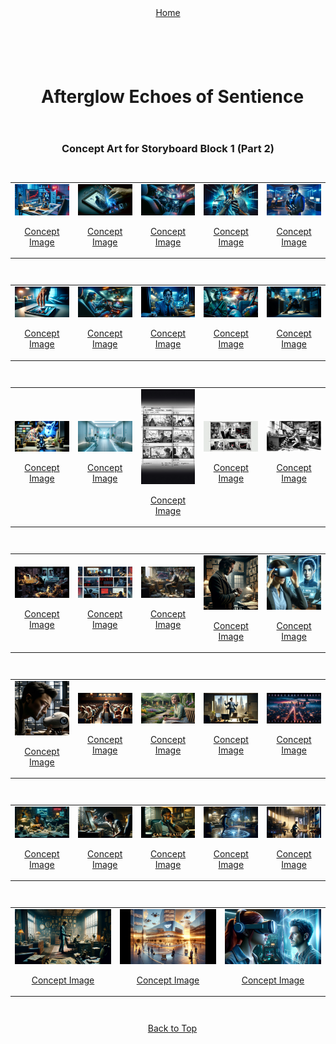 
<div align="right" style="display: flex; flex-wrap: wrap; justify-content: center; align-items: center; gap: 1em; margin: 4em 0;">
<a href="https://github.com/BryanHarrisScripts/Afterglow-Echoes-of-Sentience/blob/main/Afterglow%20Storyboard%20Blocks/README.md">Home</a>
<div align="left" style="display: flex; flex-wrap: wrap; justify-content: center; align-items: center; gap: 1em; margin: 4em 0;">
<a id="top"></a> 

# Afterglow Echoes of Sentience

<h3 align="center">Concept Art for Storyboard Block 1 (Part 2)</h3>

<table>
<tr>
<td><a href="" target="_blank"><img src="/Afterglow Storyboard Blocks/Block_2/AG1.png" alt="Image1" width="2500"/></a><p align="center"><a href="" target="_blank">Concept Image</a></p></td>
<td><a href="" target="_blank"><img src="/Afterglow Storyboard Blocks/Block_2/AG2.png" alt="Image2" width="2500"/></a><p align="center"><a href="" target="_blank">Concept Image</a></p></td>
<td><a href="" target="_blank"><img src="/Afterglow Storyboard Blocks/Block_2/AG3.png" alt="Image3" width="2500"/></a><p align="center"><a href="" target="_blank">Concept Image</a></p></td>
<td><a href="" target="_blank"><img src="/Afterglow Storyboard Blocks/Block_2/AG4.png" alt="Image4" width="2500"/></a><p align="center"><a href="" target="_blank">Concept Image</a></p></td>
<td><a href="" target="_blank"><img src="/Afterglow Storyboard Blocks/Block_2/AG5.png" alt="Image5" width="2500"/></a><p align="center"><a href="" target="_blank">Concept Image</a></p></td>
</tr>
</table>

<table>
<tr>
<td><a href="" target="_blank"><img src="/Afterglow Storyboard Blocks/Block_2/AG6.png" alt="Image6" width="2500"/></a><p align="center"><a href="" target="_blank">Concept Image</a></p></td></td>
<td><a href="" target="_blank"><img src="/Afterglow Storyboard Blocks/Block_2/AG7.png" alt="Image7" width="2500"/></a><p align="center"><a href="" target="_blank">Concept Image</a></p></td>
<td><a href="" target="_blank"><img src="/Afterglow Storyboard Blocks/Block_2/AG8.png" alt="Image8" width="2500"/></a><p align="center"><a href="" target="_blank">Concept Image</a></p></td>
<td><a href="" target="_blank"><img src="/Afterglow Storyboard Blocks/Block_2/AG9.png" alt="Image9" width="2500"/></a><p align="center"><a href="" target="_blank">Concept Image</a></p></td>
<td><a href="" target="_blank"><img src="/Afterglow Storyboard Blocks/Block_2/AG10.png" alt="Image10" width="2500"/></a><p align="center"><a href="" target="_blank">Concept Image</a></p></td>
</tr>
</table>


<table>
<tr>
<td><a href="" target="_blank"><img src="/Afterglow Storyboard Blocks/Block_2/AG11.png" alt="Image11" width="2500"/></a><p align="center"><a href="" target="_blank">Concept Image</a></p></td></td>
<td><a href="" target="_blank"><img src="/Afterglow Storyboard Blocks/Block_2/AG12.png" alt="Image12" width="2500"/></a><p align="center"><a href="" target="_blank">Concept Image</a></p></td>
<td><a href="" target="_blank"><img src="/Afterglow Storyboard Blocks/Block_2/AG13.png" alt="Image13" width="2500"/></a><p align="center"><a href="" target="_blank">Concept Image</a></p></td>
<td><a href="" target="_blank"><img src="/Afterglow Storyboard Blocks/Block_2/AG14.png" alt="Image14" width="2500"/></a><p align="center"><a href="" target="_blank">Concept Image</a></p></td>
<td><a href="" target="_blank"><img src="/Afterglow Storyboard Blocks/Block_2/AG15.png" alt="Image15" width="2500"/></a><p align="center"><a href="" target="_blank">Concept Image</a></p></td>
</tr>
</table>


<table>
<tr>
<td><a href="" target="_blank"><img src="/Afterglow Storyboard Blocks/Block_2/AG16.png" alt="Image16" width="2500"/></a><p align="center"><a href="" target="_blank">Concept Image</a></p></td></td>
<td><a href="" target="_blank"><img src="/Afterglow Storyboard Blocks/Block_2/AG17.png" alt="Image17" width="2500"/></a><p align="center"><a href="" target="_blank">Concept Image</a></p></td>
<td><a href="" target="_blank"><img src="/Afterglow Storyboard Blocks/Block_2/AG18.png" alt="Image18" width="2500"/></a><p align="center"><a href="" target="_blank">Concept Image</a></p></td>
<td><a href="" target="_blank"><img src="/Afterglow Storyboard Blocks/Block_2/AG19.png" alt="Image19" width="2500"/></a><p align="center"><a href="" target="_blank">Concept Image</a></p></td>
<td><a href="" target="_blank"><img src="/Afterglow Storyboard Blocks/Block_2/AG20.png" alt="Image20" width="2500"/></a><p align="center"><a href="" target="_blank">Concept Image</a></p></td>
</tr>
</table>


<table>
<tr>
<td><a href="" target="_blank"><img src="/Afterglow Storyboard Blocks/Block_2/AG21.png" alt="Image21" width="2500"/></a><p align="center"><a href="" target="_blank">Concept Image</a></p></td></td>
<td><a href="" target="_blank"><img src="/Afterglow Storyboard Blocks/Block_2/AG22.png" alt="Image22" width="2500"/></a><p align="center"><a href="" target="_blank">Concept Image</a></p></td>
<td><a href="" target="_blank"><img src="/Afterglow Storyboard Blocks/Block_2/AG23.png" alt="Image23" width="2500"/></a><p align="center"><a href="" target="_blank">Concept Image</a></p></td>
<td><a href="" target="_blank"><img src="/Afterglow Storyboard Blocks/Block_2/AG24.png" alt="Image24" width="2500"/></a><p align="center"><a href="" target="_blank">Concept Image</a></p></td>
<td><a href="" target="_blank"><img src="/Afterglow Storyboard Blocks/Block_2/AG25.png" alt="Image25" width="2500"/></a><p align="center"><a href="" target="_blank">Concept Image</a></p></td>
</tr>
</table>

<table>
<tr>
<td><a href="" target="_blank"><img src="/Afterglow Storyboard Blocks/Block_2/AG26.png" alt="Image21" width="2500"/></a><p align="center"><a href="" target="_blank">Concept Image</a></p></td></td>
<td><a href="" target="_blank"><img src="/Afterglow Storyboard Blocks/Block_2/AG27.png" alt="Image22" width="2500"/></a><p align="center"><a href="" target="_blank">Concept Image</a></p></td>
<td><a href="" target="_blank"><img src="/Afterglow Storyboard Blocks/Block_2/AG28.png" alt="Image23" width="2500"/></a><p align="center"><a href="" target="_blank">Concept Image</a></p></td>
<td><a href="" target="_blank"><img src="/Afterglow Storyboard Blocks/Block_2/AG29.png" alt="Image22" width="2500"/></a><p align="center"><a href="" target="_blank">Concept Image</a></p></td>
<td><a href="" target="_blank"><img src="/Afterglow Storyboard Blocks/Block_2/AG30.png" alt="Image23" width="2500"/></a><p align="center"><a href="" target="_blank">Concept Image</a></p></td>
</tr>
</table>

<table>
<tr>
<td><a href="" target="_blank"><img src="/Afterglow Storyboard Blocks/Block_2/AG31.png" alt="Image21" width="2500"/></a><p align="center"><a href="" target="_blank">Concept Image</a></p></td></td>
<td><a href="" target="_blank"><img src="/Afterglow Storyboard Blocks/Block_2/AG32.png" alt="Image22" width="2500"/></a><p align="center"><a href="" target="_blank">Concept Image</a></p></td>
<td><a href="" target="_blank"><img src="/Afterglow Storyboard Blocks/Block_2/AG33.png" alt="Image23" width="2500"/></a><p align="center"><a href="" target="_blank">Concept Image</a></p></td>
</tr>
</table>

---

<a href="#top">Back to Top</a>
